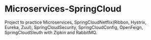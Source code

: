 # Microservices-SpringCloud

Project to practice Microservices, SpringCloudNetflix(Ribbon, Hystrix, Eureka, Zuul), SpringCloudSecurity, SpringCloudConfig, OpenFeign, SpringCloudSleuth with Zipkin and RabbitMQ.
